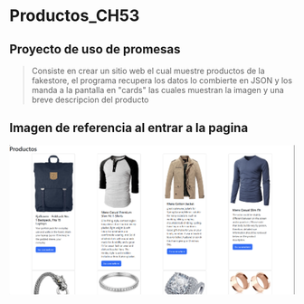# Productos_CH53
## Proyecto de uso de promesas
>Consiste en crear un sitio web el cual muestre productos de la fakestore, el programa recupera los datos lo combierte en JSON y los manda a la pantalla en "cards" las cuales muestran la imagen y una breve descripcion del producto

## Imagen de referencia al entrar a la pagina

![imagen de referencia](./images/Captura%20de%20pantalla%202025-04-11%20160253.png)

